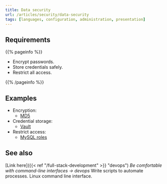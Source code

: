 ```yaml
---
title: Data security
url: /articles/security/data-security
tags: [languages, configuration, administration, presentation]
---
```


## Requirements

{{% pageinfo %}}

* Encrypt passwords.
* Store credentials safely.
* Restrict all access.

{{% /pageinfo %}}

## Examples

* Encryption:
  * [MD5](https://en.wikipedia.org/wiki/MD5)
* Credential storage:
  * [Vault](https://www.vaultproject.io/)
* Restrict access:
  * [MySQL roles](https://dev.mysql.com/doc/refman/8.0/en/roles.html)

## See also

[Link here]({{< ref "/full-stack-development" >}} "devops") *Be comfortable with command-line interfaces -> devops*
Write scripts to automate processes. Linux command line interface.
